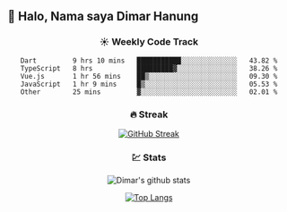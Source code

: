 ## 👋 Halo, Nama saya **Dimar Hanung**

<center>

### :sunny: Weekly Code Track
<!--START_SECTION:waka-->

```text
Dart         9 hrs 10 mins   ███████████░░░░░░░░░░░░░░   43.82 %
TypeScript   8 hrs           █████████▓░░░░░░░░░░░░░░░   38.26 %
Vue.js       1 hr 56 mins    ██▒░░░░░░░░░░░░░░░░░░░░░░   09.30 %
JavaScript   1 hr 9 mins     █▒░░░░░░░░░░░░░░░░░░░░░░░   05.53 %
Other        25 mins         ▓░░░░░░░░░░░░░░░░░░░░░░░░   02.01 %
```

<!--END_SECTION:waka-->

### :fire: Streak

[![GitHub Streak](http://github-readme-streak-stats.herokuapp.com?user=dimar-hanung)](https://git.io/streak-stats)

### :chart: Stats

![Dimar's github stats](https://github-readme-stats.vercel.app/api?username=dimar-hanung&show_icons=true&theme=vue)

[![Top Langs](https://github-readme-stats.vercel.app/api/top-langs/?username=dimar-hanung)](#)

</center>
